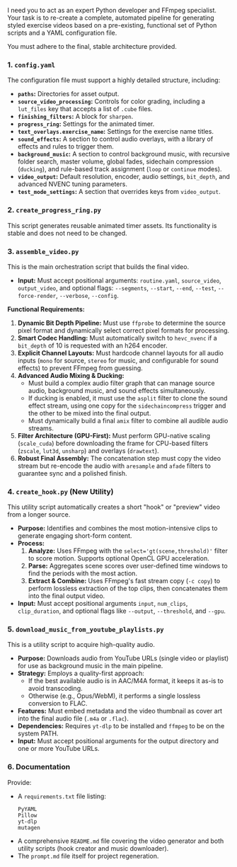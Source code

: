 I need you to act as an expert Python developer and FFmpeg specialist. Your task is to re-create a complete, automated pipeline for generating styled exercise videos based on a pre-existing, functional set of Python scripts and a YAML configuration file.

You must adhere to the final, stable architecture provided.

### 1. `config.yaml`

The configuration file must support a highly detailed structure, including:
- **`paths`:** Directories for asset output.
- **`source_video_processing`:** Controls for color grading, including a `lut_files` key that accepts a list of `.cube` files.
- **`finishing_filters`:** A block for `sharpen`.
- **`progress_ring`:** Settings for the animated timer.
- **`text_overlays.exercise_name`:** Settings for the exercise name titles.
- **`sound_effects`:** A section to control audio overlays, with a library of effects and rules to trigger them.
- **`background_music`:** A section to control background music, with recursive folder search, master volume, global fades, sidechain compression (`ducking`), and rule-based track assignment (`loop` or `continue` modes).
- **`video_output`:** Default resolution, encoder, audio settings, `bit_depth`, and advanced NVENC tuning parameters.
- **`test_mode_settings`:** A section that overrides keys from `video_output`.

### 2. `create_progress_ring.py`

This script generates reusable animated timer assets. Its functionality is stable and does not need to be changed.

### 3. `assemble_video.py`

This is the main orchestration script that builds the final video.
- **Input:** Must accept positional arguments: `routine.yaml`, `source_video`, `output_video`, and optional flags: `--segments`, `--start`, `--end`, `--test`, `--force-render`, `--verbose`, `--config`.

**Functional Requirements:**
1.  **Dynamic Bit Depth Pipeline:** Must use `ffprobe` to determine the source pixel format and dynamically select correct pixel formats for processing.
2.  **Smart Codec Handling:** Must automatically switch to `hevc_nvenc` if a `bit_depth` of 10 is requested with an h264 encoder.
3.  **Explicit Channel Layouts:** Must hardcode channel layouts for all audio inputs (`mono` for source, `stereo` for music, and configurable for sound effects) to prevent FFmpeg from guessing.
4.  **Advanced Audio Mixing & Ducking:**
    - Must build a complex audio filter graph that can manage source audio, background music, and sound effects simultaneously.
    - If ducking is enabled, it must use the `asplit` filter to clone the sound effect stream, using one copy for the `sidechaincompress` trigger and the other to be mixed into the final output.
    - Must dynamically build a final `amix` filter to combine all audible audio streams.
5.  **Filter Architecture (GPU-First):** Must perform GPU-native scaling (`scale_cuda`) before downloading the frame for CPU-based filters (`zscale`, `lut3d`, `unsharp`) and overlays (`drawtext`).
6.  **Robust Final Assembly:** The concatenation step must copy the video stream but re-encode the audio with `aresample` and `afade` filters to guarantee sync and a polished finish.

### 4. `create_hook.py` (New Utility)

This utility script automatically creates a short "hook" or "preview" video from a longer source.
- **Purpose:** Identifies and combines the most motion-intensive clips to generate engaging short-form content.
- **Process:**
    1.  **Analyze:** Uses FFmpeg with the `select='gt(scene,threshold)'` filter to score motion. Supports optional OpenCL GPU acceleration.
    2.  **Parse:** Aggregates scene scores over user-defined time windows to find the periods with the most action.
    3.  **Extract & Combine:** Uses FFmpeg's fast stream copy (`-c copy`) to perform lossless extraction of the top clips, then concatenates them into the final output video.
- **Input:** Must accept positional arguments `input`, `num_clips`, `clip_duration`, and optional flags like `--output`, `--threshold`, and `--gpu`.

### 5. `download_music_from_youtube_playlists.py`

This is a utility script to acquire high-quality audio.
- **Purpose:** Downloads audio from YouTube URLs (single video or playlist) for use as background music in the main pipeline.
- **Strategy:** Employs a quality-first approach:
    - If the best available audio is in AAC/M4A format, it keeps it as-is to avoid transcoding.
    - Otherwise (e.g., Opus/WebM), it performs a single lossless conversion to FLAC.
- **Features:** Must embed metadata and the video thumbnail as cover art into the final audio file (`.m4a` or `.flac`).
- **Dependencies:** Requires `yt-dlp` to be installed and `ffmpeg` to be on the system PATH.
- **Input:** Must accept positional arguments for the output directory and one or more YouTube URLs.

### 6. Documentation

Provide:
- A `requirements.txt` file listing:
  ```
  PyYAML
  Pillow
  yt-dlp
  mutagen
  ```
- A comprehensive `README.md` file covering the video generator and both utility scripts (hook creator and music downloader).
- The `prompt.md` file itself for project regeneration.